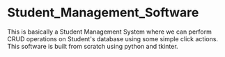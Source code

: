 # Student_Management_Software
This is basically a Student Management System where we can perform CRUD operations on Student's database using some simple click actions. This software is built from scratch using python and tkinter.
